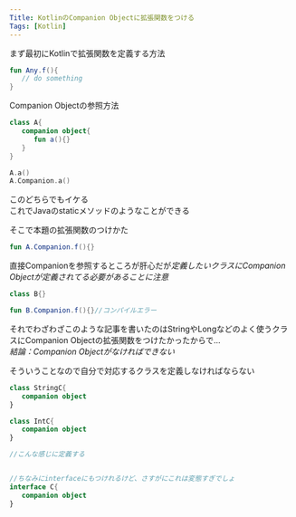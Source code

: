 ```yaml
---
Title: KotlinのCompanion Objectに拡張関数をつける
Tags: [Kotlin]
---
```


まず最初にKotlinで拡張関数を定義する方法

~~~ kotlin
fun Any.f(){
   // do something
}
~~~
Companion Objectの参照方法

~~~ kotlin
class A{
   companion object{
      fun a(){}
   }
}
~~~

~~~ kotlin
A.a()
A.Companion.a()
~~~
このどちらでもイケる  
これでJavaのstaticメソッドのようなことができる

そこで本題の拡張関数のつけかた

~~~ kotlin
fun A.Companion.f(){}
~~~

直接Companionを参照するところが肝心だが*定義したいクラスにCompanion Objectが定義されてる必要があることに注意*

~~~ kotlin
class B{}

fun B.Companion.f(){}//コンパイルエラー
~~~

それでわざわざこのような記事を書いたのはStringやLongなどのよく使うクラスにCompanion Objectの拡張関数をつけたかったからで…  
*結論：Companion Objectがなければできない*

そういうことなので自分で対応するクラスを定義しなければならない

~~~ kotlin
class StringC{
   companion object
}

class IntC{
   companion object
}

//こんな感じに定義する


//ちなみにinterfaceにもつけれるけど、さすがにこれは変態すぎでしょ
interface C{
   companion object
}
~~~